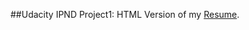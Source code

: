 ##Udacity IPND Project1:
HTML Version of my [Resume](https://karimchamaa.files.wordpress.com/2016/10/karimchamaaresume7.pdf).
